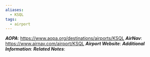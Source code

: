 ```yaml
---
aliases:
  - KSQL
tags:
  - airport
---
```

***AOPA***: https://www.aopa.org/destinations/airports/KSQL
***AirNav***: https://www.airnav.com/airport/KSQL
***Airport Website***:
***Additional Information***:
***Related Notes***: